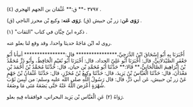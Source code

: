 ٣٧٩٧ -** ق:** عُثْمَان بن الجهم الهجري (٤) .

**رَوَى عَن:** زر بْن حبيش (ق) .**رَوَى عَنه:** وكيع بْن محرز الناجي (ق) .

ذكره ابنُ حِبَّان في كتاب "الثقات" (١) .

روى له ابْن مَاجَهْ حديثا واحدا، وقد وقع لنا بعلو عنه.

أَخْبَرَنَا بِهِ أَبُو إِسْحَاقَ ابْنُ الدَّرَجِيِّ،**************** قال:**************** أنبأنا أَبُو جَعْفَرٍ الصَّيْدَلانِيُّ، قال: أَخْبَرَنَا أَبُو عَلِيّ الحداد، قال: أَخْبَرَنَا أَبُو نُعَيْمٍ الْحَافِظُ، وأَبُو ذَرٍّ مُحَمَّدُ بْنُ إِبْرَاهِيمَ الصَّالْحَانِيُّ،** قَالا:** حَدَّثَنَا أَبُو مُحَمَّدِ بْن حيان، قال: حَدَّثَنَا مُحَمَّدُ بْنُ أَحْمَدَ بْنِ مَعْدَانَ، قال: حَدَّثَنَا الْعَبَّاسُ بْنُ يَزِيدَ، قال: حَدَّثَنَا وكِيعُ بْنُ مُحَرِّزٍ، قال: حَدَّثَنَا عُثْمَانُ بْنُ جَهْمٍ عَنْ زر بْن حبيش، عَن أبي ذَرٍّ، قال: قال رَسُولُ اللَّهِ صلى الله عليه وسلم: من لَبِسَ ثَوْبَ شُهْرَةٍ أَعْرَضَ اللَّهُ عَنْهُ حَتَّى يَضَعَهُ مَتَى مَا وضَعَهُ.

رَوَاهُ (٢) عَنِ الْعَبَّاس بْن يَزِيد البحراني، فوافقناه فِيهِ بعلو.